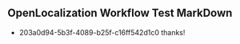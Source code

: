 ## OpenLocalization Workflow Test MarkDown
* 203a0d94-5b3f-4089-b25f-c16ff542d1c0 thanks!

<!--HONumber=Oct16_HO3-->


